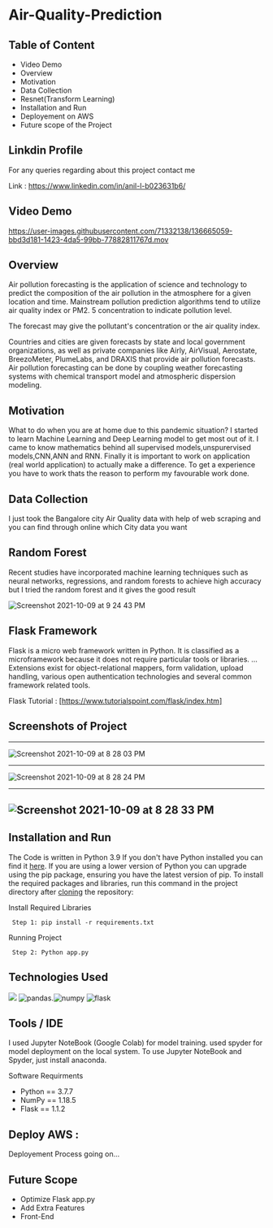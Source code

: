 # Air-Quality-Prediction

## Table of Content
  * Video Demo
  * Overview
  * Motivation
  * Data Collection
  * Resnet(Transform Learning)
  * Installation and Run 
  * Deployement on AWS
  * Future scope of the Project
 
## Linkdin Profile
For any queries regarding about this project contact me

Link : https://www.linkedin.com/in/anil-l-b023631b6/

## Video Demo


https://user-images.githubusercontent.com/71332138/136665059-bbd3d181-1423-4da5-99bb-77882811767d.mov





## Overview
Air pollution forecasting is the application of science and technology to predict the composition of the air pollution in the atmosphere for a given location and time. Mainstream pollution prediction algorithms tend to utilize air quality index or PM2. 5 concentration to indicate pollution level.

The forecast may give the pollutant's concentration or the air quality index.

Countries and cities are given forecasts by state and local government organizations, as well as private companies like Airly, AirVisual, Aerostate, BreezoMeter, PlumeLabs, and DRAXIS that provide air pollution forecasts.
Air pollution forecasting can be done by coupling weather forecasting systems with chemical transport model and atmospheric dispersion modeling.

## Motivation
What to do when you are at home due to this pandemic situation? I started to learn Machine Learning and Deep Learning model to get most out of it. I came to know mathematics behind all supervised models,unspurervised models,CNN,ANN and RNN. Finally it is important to work on application (real world application) to actually make a difference. To get a experience you have to work thats the reason to perform my favourable work done.




## Data Collection 

I just took the Bangalore city Air Quality data with help of web scraping and you can find through online which City data you want


## Random Forest

Recent studies have incorporated machine learning techniques such as neural networks, regressions, and random forests to achieve high accuracy but I tried the random forest and it gives the good result 

![Screenshot 2021-10-09 at 9 24 43 PM](https://user-images.githubusercontent.com/71332138/136665616-217d2265-53c7-4ad3-891b-cf0627a8c96c.png)


## Flask Framework
Flask is a micro web framework written in Python. It is classified as a microframework because it does not require particular tools or libraries. ... Extensions exist for object-relational mappers, form validation, upload handling, various open authentication technologies and several common framework related tools.

Flask Tutorial : [https://www.tutorialspoint.com/flask/index.htm]

## Screenshots of Project


--------------------------------------------------------------------------------------------------------------------------------------------------------------
![Screenshot 2021-10-09 at 8 28 03 PM](https://user-images.githubusercontent.com/71332138/136664728-a7611f2a-e388-437a-acd6-0f0c8340fb99.png)


---------------------------------------------------------------------------------------------------------------------------------------------------------------
![Screenshot 2021-10-09 at 8 28 24 PM](https://user-images.githubusercontent.com/71332138/136664729-5d5c2ca8-3cf6-4bc4-8139-ff34dd48b7f5.png)


---------------------------------------------------------------------------------------------------------------------------------------------------------------

![Screenshot 2021-10-09 at 8 28 33 PM](https://user-images.githubusercontent.com/71332138/136664734-96421644-e979-41bf-a6bc-6fd89659836a.png) 
---------------------------------------------------------------------------------------------------------------------------------------------------------------

## Installation and Run
The Code is written in Python 3.9 If you don't have Python installed you can find it [here](https://www.python.org/downloads/). If you are using a lower version of Python you can upgrade using the pip package, ensuring you have the latest version of pip. To install the required packages and libraries, run this command in the project directory after [cloning](https://www.howtogeek.com/451360/how-to-clone-a-github-repository/) the repository:

Install Required Libraries

     Step 1: pip install -r requirements.txt
     
Running Project

     Step 2: Python app.py

## Technologies Used

![](https://forthebadge.com/images/badges/made-with-python.svg)  ![pandas](https://user-images.githubusercontent.com/71332138/134156736-9dcc4675-e588-42a6-9481-816ac08654ab.png).![numpy](https://user-images.githubusercontent.com/71332138/134540645-95fa9566-18ca-4719-8cc6-82153e96683c.png) ![flask](https://user-images.githubusercontent.com/71332138/136525463-d94befe6-f982-4f98-bd1c-833bdbd3c004.png)
   
         
                            
## Tools / IDE
I used Jupyter NoteBook (Google Colab) for model training. used spyder for model deployment on the local system. To use Jupyter NoteBook and Spyder, just install anaconda.

Software Requirments
* Python == 3.7.7
* NumPy == 1.18.5
* Flask == 1.1.2

## Deploy AWS :

Deployement Process going on...

 
## Future Scope

* Optimize Flask app.py
* Add Extra Features 
* Front-End 

